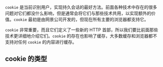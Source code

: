 `cookie` 是当前识别用户，实现持久会话的最好方法。前面各种技术中存在的很多问题对它们都没什么影响，但是通常会将它们与那些技术共用，以实现额外的价值。`cookie` 最初是由网景公司开发的，但现在所有主要的浏览器都支持它。

`cookie` 非常重要，而且它们定义了一些新的 HTTP 首部，所以我们要比前面那些技术更详细地介绍它们。`cookie` 的存在也影响了缓存，大多数缓存和浏览器都不支持对任何 `cookie` 的内容进行缓存。

## cookie 的类型

